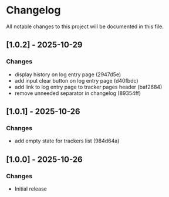 # Changelog

All notable changes to this project will be documented in this file.

## [1.0.2] - 2025-10-29

### Changes

- display history on log entry page (2947d5e)
- add input clear button on log entry page (d40fbdc)
- add link to log entry page to tracker pages header (baf2684)
- remove unneeded separator in changelog (89354ff)


## [1.0.1] - 2025-10-26

### Changes

- add empty state for trackers list (984d64a)


## [1.0.0] - 2025-10-26

### Changes

- Initial release
